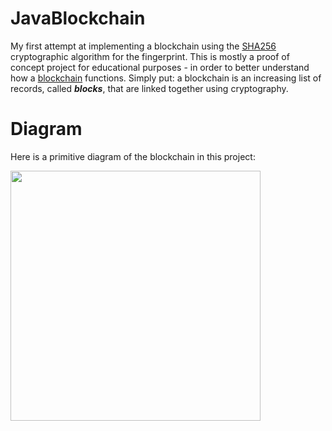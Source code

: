 # JavaBlockchain
My first attempt at implementing a blockchain using the [SHA256](https://en.wikipedia.org/wiki/SHA-2) cryptographic algorithm for the fingerprint. This is mostly a proof of concept project for educational purposes - in order to better understand how a [blockchain](https://en.wikipedia.org/wiki/Blockchain) functions. Simply put: a blockchain is an increasing list of records, called ***blocks***, that are linked together using cryptography. 

# Diagram
Here is a primitive diagram of the blockchain in this project:


<img width=400px src="https://raw.githubusercontent.com/j-a-collins/JavaBlockchain/BlockChain/img/blockchain.jpg" />


<!--# Difficulty Level:

-->
